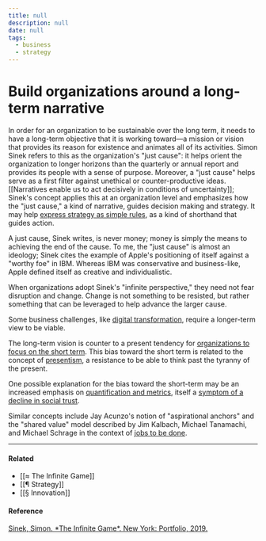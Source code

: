 ```yaml
---
title: null
description: null
date: null
tags:
  - business
  - strategy
---
```


# Build organizations around a long-term narrative

In order for an organization to be sustainable over the long term, it needs to have a long-term objective that it is working toward—a mission or vision that provides its reason for existence and animates all of its activities. Simon Sinek refers to this as the organization's "just cause": it helps orient the organization to longer horizons than the quarterly or annual report and provides its people with a sense of purpose. Moreover, a "just cause" helps serve as a first filter against unethical or counter-productive ideas. [[Narratives enable us to act decisively in conditions of uncertainty]]; Sinek's concept applies this at an organization level and emphasizes how the "just cause," a kind of narrative, guides decision making and strategy. It may help [express strategy as simple rules](https://publish.obsidian.md/mobydiction/notes/Express+strategy+as+simple+rules), as a kind of shorthand that guides action.

A just cause, Sinek writes, is never money; money is simply the means to achieving the end of the cause. To me, the "just cause" is almost an ideology; Sinek cites the example of Apple's positioning of itself against a "worthy foe" in IBM. Whereas IBM was conservative and business-like, Apple defined itself as creative and individualistic.

When organizations adopt Sinek's "infinite perspective," they need not fear disruption and change. Change is not something to be resisted, but rather something that can be leveraged to help advance the larger cause.

Some business challenges, like [digital transformation](https://publish.obsidian.md/mobydiction/notes/Digital+transformation+requires+a+long-term+view.), require a longer-term view to be viable.

The long-term vision is counter to a present tendency for [organizations to focus on the short term](https://publish.obsidian.md/mobydiction/notes/Organizations+have+become+primarily+focused+on+short-term+results). This bias toward the short term is related to the concept of [presentism](https://publish.obsidian.md/mobydiction/notes/%C2%B6+Presentism), a resistance to be able to think past the tyranny of the present.

One possible explanation for the bias toward the short-term may be an increased emphasis on [quantification and metrics](https://publish.obsidian.md/mobydiction/notes/Fixating+on+metric+data+biases+us+to+the+short+term), itself a [symptom of a decline in social trust](https://publish.obsidian.md/mobydiction/notes/Metric+fixation+is+a+symptom+of+a+decline+in+social+trust).

Similar concepts include Jay Acunzo's notion of "aspirational anchors" and the "shared value" model described by Jim Kalbach, Michael Tanamachi, and Michael Schrage in the context of [jobs to be done](https://publish.obsidian.md/mobydiction/notes/%C2%B6+Jobs+to+be+done+(JTBD)).

---

#### Related

- [[≈ The Infinite Game]]
- [[¶ Strategy]]
- [[§ Innovation]]

#### Reference

[Sinek, Simon. \*The Infinite Game\*. New York: Portfolio, 2019.](https://publish.obsidian.md/mobydiction/notes/%E2%89%88+Sinek+-+The+Infinite+Game)
